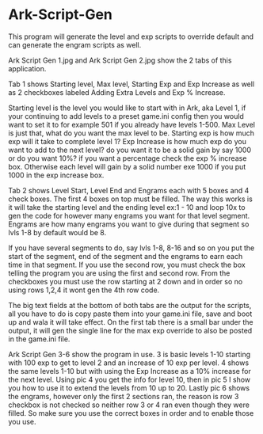 # Ark-Script-Gen
This program will generate the level and exp scripts to override default and can generate the engram scripts as well.

Ark Script Gen 1.jpg and Ark Script Gen 2.jpg show the 2 tabs of this application.

Tab 1 shows Starting level, Max level, Starting Exp and Exp Increase as well as 2 checkboxes labeled Adding Extra Levels and Exp % Increase.

Starting level is the level you would like to start with in Ark, aka Level 1, if your continuing to add levels to a preset game.ini config
then you would want to set it to for example 501 if you already have levels 1-500. Max Level is just that, what do you want the max level to be.
Starting exp is how much exp will it take to complete level 1? Exp Increase is how much exp do you want to add to the next level? do you want it
to be a solid gain by say 1000 or do you want 10%? if you want a percentage check the exp % increase box. Otherwise each level will gain
by a solid number exe 1000 if you put 1000 in the exp increase box.

Tab 2 shows Level Start, Level End and Engrams each with 5 boxes and 4 check boxes. The first 4 boxes on top must be filled. The way this
works is it will take the starting level and the ending level ex:1 - 10 and loop 10x to gen the code for however many engrams you want
for that level segment. Engrams are how many engrams you want to give during that segment so lvls 1-8 by default would be 8.

If you have several segments to do, say lvls 1-8, 8-16 and so on you put the start of the segment, end of the segment and the engrams to earn
each time in that segment. If you use the second row, you must check the box telling the program you are using the first and second row.
From the checkboxes you must use the row starting at 2 down and in order so no using rows 1,2,4 it wont gen the 4th row code.

The big text fields at the bottom of both tabs are the output for the scripts, all you have to do is copy paste them into your game.ini
file, save and boot up and wala it will take effect. On the first tab there is a small bar under the output, it will gen the single line for
the max exp override to also be posted in the game.ini file.


Ark Script Gen 3-6 show the program in use. 3 is basic levels 1-10 starting with 100 exp to get to level 2 and an increase of 10 exp per level. 4 shows the same levels 1-10 but with using the Exp Increase as a 10% increase for the next level. Using pic 4 you get the info for level 10, then in pic 5 I show you how to use it to extend the levels from 10 up to 20. Lastly pic 6 shows the engrams, however only the first 2 sections ran, the reason is row 3 checkbox is not checked so neither row 3 or 4 ran even though they were filled. So make sure you use the correct boxes in order and to enable those you use.

